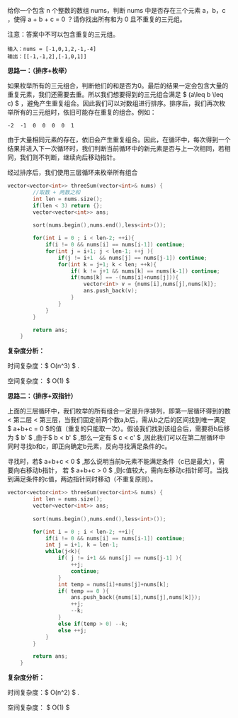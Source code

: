 给你一个包含 n 个整数的数组 nums，判断 nums 中是否存在三个元素 a，b，c ，使得 a + b + c = 0 ？请你找出所有和为 0 且不重复的三元组。

注意：答案中不可以包含重复的三元组。

```
输入：nums = [-1,0,1,2,-1,-4]
输出：[[-1,-1,2],[-1,0,1]]
```



<b>思路一：（排序+枚举）</b>

如果枚举所有的三元组合，判断他们的和是否为0。最后的结果一定会包含大量的重复元素，我们还需要去重。所以我们想要得到的三元组合满足 $ (a\leq b  \leq c) $ ，避免产生重复组合。因此我们可以对数组进行排序。排序后，我们再次枚举所有的三元组时，依旧可能存在重复的组合。例如：

```
-2  -1  0  0  0  0  1
```

由于大量相同元素的存在，依旧会产生重复组合。因此，在循环中，每次得到一个结果并进入下一次循环时，我们判断当前循环中的新元素是否与上一次相同，若相同，我们则不判断，继续向后移动指针。

经过排序后，我们使用三层循环来枚举所有组合

```c++
vector<vector<int>> threeSum(vector<int>& nums) {
        //取数 + 两数之和
        int len = nums.size();
        if(len < 3) return {};
        vector<vector<int>> ans;
        
        sort(nums.begin(),nums.end(),less<int>());

        for(int i = 0 ; i < len-2; ++i){
            if(i != 0 && nums[i] == nums[i-1]) continue;
            for(int j = i+1; j < len-1; ++j ){
                if(j != i+1  && nums[j] == nums[j-1]) continue;
                for(int k = j+1; k < len; ++k){
                    if( k != j+1 && nums[k] == nums[k-1]) continue;
                    if(nums[k] == -(nums[i]+nums[j])){
                        vector<int> v = {nums[i],nums[j],nums[k]};
                        ans.push_back(v);
                    }      
                }
            }
        }

        return ans;
    }
```

  <b>复杂度分析：</b>

时间复杂度：$ O(n^3) $ . 

空间复杂度： $ O(1) $   



<b>思路二：（排序+双指针）</b>

上面的三层循环中，我们枚举的所有组合一定是升序排列，即第一层循环得到的数 < 第二层 < 第三层，当我们固定前两个数a,b后，需从b之后的区间找到唯一满足 $ a+b+c = 0  $的值（重复的只能取一次）。假设我们找到该组合后，需要将b后移为 $ b' $ ,由于$ b < b' $ ,那么一定有 $ c < c' $ ,因此我们可以在第二层循环中同时寻找b和c，即正向确定b元素，反向寻找满足条件的c。

寻找时，若$ a+b+c < 0 $ ,那么说明当前b元素不能满足条件（c已是最大），需要向右移动b指针， 若 $  a+b+c > 0  $ ,则c值较大，需向左移动c指针即可。当找到满足条件的c值，两边指针同时移动（不重复原则）。

```c++
vector<vector<int>> threeSum(vector<int>& nums) {
        int len = nums.size();
        vector<vector<int>> ans;
        
        sort(nums.begin(),nums.end(),less<int>());

        for(int i = 0 ; i < len-2; ++i){
            if(i != 0 && nums[i] == nums[i-1]) continue;
            int j = i+1, k = len-1;
            while(j<k){
                if( j != i+1 && nums[j] == nums[j-1] ){
                    ++j;
                    continue;
                }
                int temp = nums[i]+nums[j]+nums[k];
                if( temp == 0 ){
                    ans.push_back({nums[i],nums[j],nums[k]});
                    ++j;
                    --k;
                }
                else if(temp > 0) --k;
                else ++j; 
            }
        }

        return ans;
    }
```

<b>复杂度分析：</b>

时间复杂度：$ O(n^2) $ . 

空间复杂度： $ O(1) $   